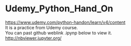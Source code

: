 # Udemy_Python_Hand_On  
https://www.udemy.com/python-handon/learn/v4/content  
It is a practice from Udemy course.  
You can past github weblink .ipynp below to view it.  
http://nbviewer.jupyter.org/  
